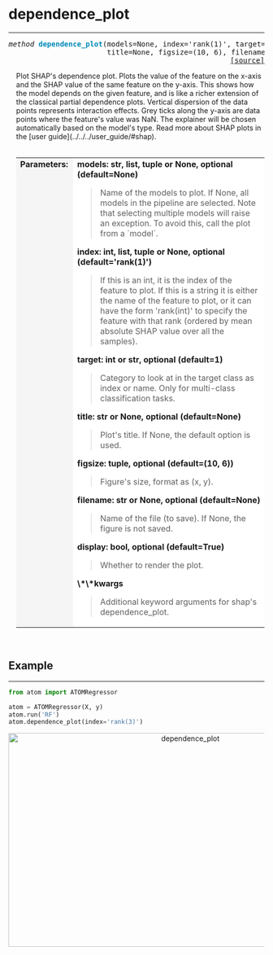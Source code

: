 # dependence_plot
-----------------

<a name="atom"></a>
<pre><em>method</em> <strong style="color:#008AB8">dependence_plot</strong>(models=None, index='rank(1)', target=1,
                       title=None, figsize=(10, 6), filename=None, display=True, **kwargs)
<div align="right"><a href="https://github.com/tvdboom/ATOM/blob/master/atom/plots.py#L2167">[source]</a></div></pre>
<div style="padding-left:3%">
Plot SHAP's dependence plot. Plots the value of the feature on the x-axis and the
 SHAP value of the same feature on the y-axis. This shows how the model depends on
 the given feature, and is like a richer extension of the classical partial dependence
 plots. Vertical dispersion of the data points represents interaction effects. Grey
 ticks along the y-axis are data points where the feature's value was NaN. The
 explainer will be chosen automatically based on the model's type. Read more about
 SHAP plots in the [user guide](../../../user_guide/#shap).
<br /><br />
<table width="100%">
<tr>
<td width="15%" style="vertical-align:top; background:#F5F5F5;"><strong>Parameters:</strong></td>
<td width="75%" style="background:white;">
<strong>models: str, list, tuple or None, optional (default=None)</strong>
<blockquote>
Name of the models to plot. If None, all models in the pipeline are selected. Note
 that selecting multiple models will raise an exception. To avoid this, call the
 plot from a `model`.
</blockquote>
<strong>index: int, list, tuple or None, optional (default='rank(1)')</strong>
<blockquote>
If this is an int, it is the index of the feature to plot. If this is a
 string it is either the name of the feature to plot, or it can have the
 form 'rank(int)' to specify the feature with that rank (ordered by mean
 absolute SHAP value over all the samples).
</blockquote>
<strong>target: int or str, optional (default=1)</strong>
<blockquote>
Category to look at in the target class as index or name. Only for multi-class
 classification tasks.
</blockquote>
<strong>title: str or None, optional (default=None)</strong>
<blockquote>
Plot's title. If None, the default option is used.
</blockquote>
<strong>figsize: tuple, optional (default=(10, 6))</strong>
<blockquote>
Figure's size, format as (x, y).
</blockquote>
<strong>filename: str or None, optional (default=None)</strong>
<blockquote>
Name of the file (to save). If None, the figure is not saved.
</blockquote>
<strong>display: bool, optional (default=True)</strong>
<blockquote>
Whether to render the plot.
</blockquote>
<strong>\*\*kwargs</strong>
<blockquote>
Additional keyword arguments for shap's dependence_plot.
</blockquote>
</tr>
</table>
</div>
<br />



## Example
----------

```python
from atom import ATOMRegressor

atom = ATOMRegressor(X, y)
atom.run('RF')
atom.dependence_plot(index='rank(3)')
```
<div align="center">
    <img src="../../../img/plots/dependence_plot.png" alt="dependence_plot" width="700" height="420"/>
</div>

